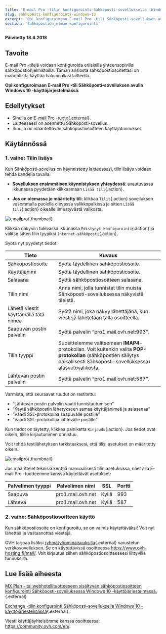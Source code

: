 ```yaml
---
title: 'E-mail Pro -tilin konfigurointi Sähköposti-sovelluksella (Windows 10)'
slug: sahkoposti-konfigurointi-windows-10
excerpt: 'Opi konfiguroimaan E-mail Pro -tili Sähköposti-sovelluksen avulla Windows 10 -käyttöjärjestelmässä'
section: 'Sähköpostiohjelman konfigurointi'
---
```


**Päivitetty 18.4.2018**

## Tavoite

E-mail Pro -tilejä voidaan konfiguroida erilaisilla yhteensopivilla sähköpostiohjelmistoilla. Tämän ansiosta sähköpostiosoitettasi on mahdollista käyttää haluamallasi laitteella.

**Opi konfiguroimaan E-mail Pro -tili Sähköposti-sovelluksen avulla Windows 10 -käyttöjärjestelmässä.**

## Edellytykset

- Sinulla on [E-mail Pro -tuote](https://www.ovh-hosting.fi/sahkopostit/email-pro/){.external}.
- Laitteeseesi on asennettu Sähköposti-sovellus.
- Sinulla on määritettävän sähköpostiosoitteen käyttäjätunnukset.

## Käytännössä

### 1. vaihe: Tilin lisäys

Kun Sähköposti-sovellus on käynnistetty laitteessasi, tilin lisäys voidaan tehdä kahdella tavalla.

- **Sovelluksen ensimmäisen käynnistyksen yhteydessä**: avautuvassa ikkunassa pyydetään klikkaamaan `Lisää tili`{.action}.

- **Jos on olemassa jo määritetty tili**: klikkaa `Tilit`{.action} sovelluksen vasemmalla puolella olevassa valikkopalkissa ja sitten `Lisää tili`{.action} oikealle ilmestyvästä valikosta.

![emailpro](images/configuration-mail-windows-step1.png){.thumbnail}

Klikkaa näkyviin tulevassa ikkunassa `Edistynyt konfigurointi`{.action} ja valitse sitten tilin tyypiksi `Internet-sähköposti`{.action}.

Syötä nyt pyydetyt tiedot:

|Tieto|Kuvaus|
|---|---|
|Sähköpostiosoite|Syötä täydellinen sähköpostiosoite.|
|Käyttäjänimi|Syötä täydellinen sähköpostiosoite.|
|Salasana|Syötä sähköpostiosoitteen salasana.|
|Tilin nimi|Anna nimi, jolla tunnistat tilin muista Sähköposti-sovelluksessa näkyvistä tileistä.|
|Lähetä viestit käyttämällä tätä nimeä|Syötä nimi, joka näkyy lähettäjänä, kun viestejä lähetetään tällä osoitteella.|
|Saapuvan postin palvelin|Syötä palvelin “pro1.mail.ovh.net:993”.|
|Tilin tyyppi|Suosittelemme valitsemaan **IMAP4**-protokollan. Voit kuitenkin valita **POP-protokollan** (sähköpostien säilytys paikallisesti Sähköposti-sovelluksessa) alasvetovalikosta.|
|Lähtevän postin palvelin|Syötä palvelin “pro1.mail.ovh.net:587”.|

Varmista, että seuraavat ruudut on rastitettu:

- “Lähtevän postin palvelin vaatii tunnistautumisen”
- “Käytä sähköpostin lähetykseen samaa käyttäjänimeä ja salasanaa”
- “Vaadi SSL-protokollaa saapuvalle postille”
- “Vaadi SSL-protokollaa lähtevälle postille”

Kun tiedot on täytetty, klikkaa painiketta `Kirjaudu`{.action}. Jos tiedot ovat oikein, tilille kirjautuminen onnistuu.

Voit tehdä testilähetyksen tarkistaaksesi, että tilisi asetukset on määritetty oikein.

![emailpro](images/configuration-mail-windows-step2.png){.thumbnail}

Jos määrittelet teknisiä kenttiä manuaalisesti tilin asetuksissa, näet alla E-mail Pro -tuotteemme kanssa käytettävät asetukset:

|Palvelimen tyyppi|Palvelimen nimi|SSL|Portti|
|---|---|---|---|
|Saapuva|pro1.mail.ovh.net|Kyllä|993|
|Lähtevä|pro1.mail.ovh.net|Kyllä|587|

### 2. vaihe: Sähköpostiosoitteen käyttö

Kun sähköpostiosoite on konfiguroitu, se on valmis käytettäväksi! Voit nyt lähettää ja vastaanottaa viestejä.

OVH tarjoaa lisäksi [ryhmätyöominaisuuksilla](https://www.ovh-hosting.fi/sahkopostit/){.external} varustetun verkkosovelluksen. Se on käytettävissä osoitteessa <https://www.ovh-hosting.fi/mail/>. Voit kirjautua siihen sähköpostiosoitteeseesi liittyvillä tunnuksilla.

## Lue lisää aiheesta

[MX Plan - tai webhotellituotteeseen sisältyvän sähköpostiosoitteen konfigurointi Sähköposti-sovelluksessa Windows 10 -käyttöjärjestelmässä.](https://docs.ovh.com/fi/emails/sahkoposti-konfigurointi-windows-10/){.external}

[Exchange -tilin konfigurointi Sähköposti-sovelluksella Windows 10 -käyttöjärjestelmässä](https://docs.ovh.com/fi/microsoft-collaborative-solutions/sahkoposti-konfigurointi-windows-10/){.external}.

Viesti käyttäjäyhteisömme kanssa osoitteessa: <https://community.ovh.com/en/>.